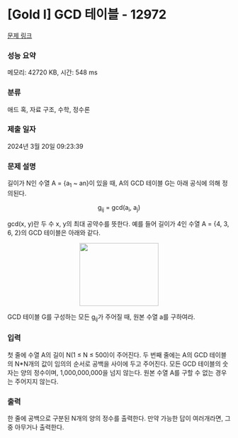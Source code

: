 # [Gold I] GCD 테이블 - 12972 

[문제 링크](https://www.acmicpc.net/problem/12972) 

### 성능 요약

메모리: 42720 KB, 시간: 548 ms

### 분류

애드 혹, 자료 구조, 수학, 정수론

### 제출 일자

2024년 3월 20일 09:23:39

### 문제 설명

<p>길이가 N인 수열 A = {a<sub>1</sub> ~ an}이 있을 때, A의 GCD 테이블 G는 아래 공식에 의해 정의된다.</p>

<p style="text-align:center">g<sub>ij</sub> = gcd(a<sub>i</sub>, a<sub>j</sub>)</p>

<p>gcd(x, y)란 두 수 x, y의 최대 공약수를 뜻한다. 예를 들어 길이가 4인 수열 A = {4, 3, 6, 2}의 GCD 테이블은 아래와 같다.</p>

<p style="text-align:center"><img alt="" src="https://onlinejudgeimages.s3-ap-northeast-1.amazonaws.com/problem/12972/1.png" style="height:142px; width:178px"></p>

<p>GCD 테이블 G를 구성하는 모든 g<sub>ij</sub>가 주어질 때, 원본 수열 a를 구하여라.</p>

### 입력 

 <p>첫 줄에 수열 A의 길이 N(1 ≤ N ≤ 500)이 주어진다. 두 번째 줄에는 A의 GCD 테이블의 N*N개의 값이 임의의 순서로 공백을 사이에 두고 주어진다. 모든 GCD 테이블의 숫자는 양의 정수이며, 1,000,000,000을 넘지 않는다. 원본 수열 A를 구할 수 없는 경우는 주어지지 않는다.</p>

### 출력 

 <p>한 줄에 공백으로 구분된 N개의 양의 정수를 출력한다. 만약 가능한 답이 여러개라면, 그 중 아무거나 출력한다.</p>

